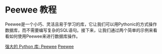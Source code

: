 # Peewee 教程

<show-structure depth="3" />

Peewee是一个小巧、灵活且易于学习的库，它让我们可以用Pythonic的方式操作数据库，而不需要编写复杂的SQL语句。接下来，让我们通过两个简单的示例来看看如何使用Peewee来进行数据库操作。


<seealso>
<category ref="ref_docs">
    <a href="https://mp.weixin.qq.com/s/UfOoSpWREoavtVR--8517w">强大的 Python 库: Peewee</a>
</category>
<category ref="ref_github">
    <a href="https://github.com/coleifer/peewee">Peewee</a>
</category>
<category ref="ref_issues">
</category>
<category ref="ref_hf">
</category>
<category ref="ref_ms">
</category>
</seealso>